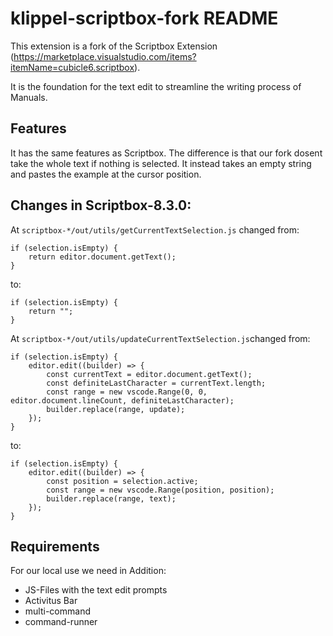 # klippel-scriptbox-fork README

This extension is a fork of the Scriptbox Extension (https://marketplace.visualstudio.com/items?itemName=cubicle6.scriptbox).

It is the foundation for the text edit to streamline the writing process of Manuals.

## Features
It has the same features as Scriptbox. The difference is that our fork dosent take the whole text if nothing is selected. It instead takes an empty string and pastes the example at the cursor position.

## Changes in Scriptbox-8.3.0:
At `scriptbox-*/out/utils/getCurrentTextSelection.js` changed from:

    if (selection.isEmpty) {
        return editor.document.getText();
    }
to:

    if (selection.isEmpty) {
        return "";
    }
At `scriptbox-*/out/utils/updateCurrentTextSelection.js`changed from:

    if (selection.isEmpty) {
        editor.edit((builder) => {
            const currentText = editor.document.getText();
            const definiteLastCharacter = currentText.length;
            const range = new vscode.Range(0, 0, editor.document.lineCount, definiteLastCharacter);
            builder.replace(range, update);
        });
    }
to:

    if (selection.isEmpty) {
        editor.edit((builder) => {
            const position = selection.active;
            const range = new vscode.Range(position, position);
            builder.replace(range, text);
        });
    }
## Requirements
For our local use we need in Addition:
* JS-Files with the text edit prompts
* Activitus Bar
* multi-command
* command-runner

